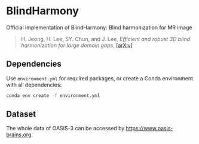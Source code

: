 # BlindHarmony
Official implementation of BlindHarmony: Blind harmonization for MR image
> H. Jeong, H. Lee, SY. Chun, and J. Lee, _Efficient and robust 3D blind harmonization for large domain gaps_,
> [[arXiv]](https://arxiv.org/abs/2505.00133)

## Dependencies

Use `environment.yml` for required packages, or create a Conda environment with all dependencies:
```bash
conda env create -f environment.yml
```

## Dataset

The whole data of OASIS-3 can be accessed by https://www.oasis-brains.org.

<!-- ## Pretrained models

The checkpoints can be downloaded from google drive link in https://drive.google.com/drive/folders/1AuCYGiNOZ8hWrqiV_npsjmcodNVfRb6z?usp=share_link -->

<!-- ## Usage

`DATAROOT` environment variable needs to be set before running experiments.

### Flow model training

Use `train_flow.py`.

### Harmonization using simulation data

Use `BlindHarmony_simulated_data.py`.


### Harmonization using simulation data

Use `BlindHarmony_real_data.py`. -->
